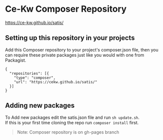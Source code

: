 # Ce-Kw Composer Repository

https://ce-kw.github.io/satis/

## Setting up this repository in your projects

Add this Composer repository to your project's composer.json file, then you can require these private packages just like you would with one from Packagist.

```
{
  "repositories": [{
    "type": "composer",
    "url": "https://cekw.github.io/satis/"
  }]
}
```

## Adding new packages
To Add new packages edit the satis.json file and run `sh update.sh`.  
If this is your first time cloning the repo run `composer install` first. 

> Note: Composer repository is on gh-pages branch
